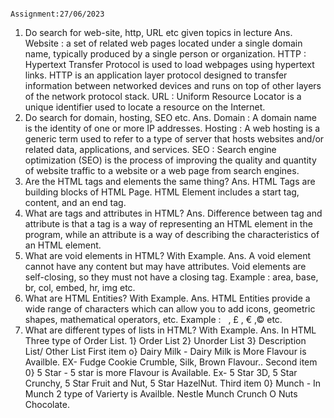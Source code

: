                                                       Assignment:27/06/2023
  1. Do search for web-site, http, URL etc given topics in lecture
  Ans. Website : a set of related web pages located under a single domain name, typically produced by a single person or organization.
       HTTP : Hypertext Transfer Protocol is used to load webpages using hypertext links. HTTP is an application layer protocol designed to transfer information between networked devices and runs on top of other layers of the network protocol stack.
       URL : Uniform Resource Locator is a unique identifier used to locate a resource on the Internet.
2. Do search for domain, hosting, SEO etc.
Ans. Domain : A domain name is the identity of one or more IP addresses.
Hosting : A web hosting is a generic term used to refer to a type of server that hosts websites and/or related data, applications, and services.
SEO : Search engine optimization (SEO) is the process of improving the quality and quantity of website traffic to a website or a web page from search engines.
3. Are the HTML tags and elements the same thing?
Ans. HTML Tags are building blocks of HTML Page.
     HTML Element includes a start tag, content, and an end tag.
4. What are tags and attributes in HTML?
Ans. Difference between tag and attribute is that a tag is a way of representing an HTML element in the program, while an attribute is a way of describing the characteristics of an HTML element.
5. What are void elements in HTML? With Example.
Ans. A void element cannot have any content but may have attributes. Void elements are self-closing, so they must not have a closing tag.
Example : area, base, br, col, embed, hr, img etc.
6. What are HTML Entities? With Example.
Ans. HTML Entities provide a wide range of characters which can allow you to add icons, geometric shapes, mathematical operators, etc.
Example : &nbsp; , &pound; , &euro; ,&copy; etc.
7. What are different types of lists in HTML? With Example.
Ans. In HTML Three type of Order List.
   1} Order List                 2} Unorder List                                                       3} Description List/ Other List
   First item                      o} Dairy Milk                                                        - Dairy Milk is More Flavour is Availble. EX- Fudge Cookie Crumble, Silk, Brown Flavour..
   Second item                     0} 5 Star                                                            - 5 star is more Flavour is Available. Ex- 5 Star 3D, 5 Star Crunchy, 5 Star Fruit and Nut, 5 Star HazelNut.
   Third item                      0} Munch                                                             - In Munch 2 type of Varierty is Availble. Nestle Munch Crunch O Nuts Chocolate.                          
